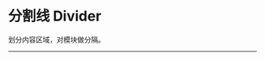 # 分割线 Divider

划分内容区域，对模块做分隔。

---

<script setup>
import DividerBasicUse from "./component/divider-basic-use.md"
import DividerWithText from "./component/divider-with-text.md"
import DividerVertical from "./component/divider-vertical.md"
import DividerApi from "./component/divider-api.md"
</script>

<divider-basic-use />
<divider-with-text />
<divider-vertical />
<divider-api />
